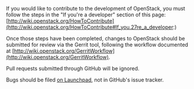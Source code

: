 If you would like to contribute to the development of OpenStack,
you must follow the steps in the "If you're a developer"
section of this page: [http://wiki.openstack.org/HowToContribute](http://wiki.openstack.org/HowToContribute#If_you.27re_a_developer:)

Once those steps have been completed, changes to OpenStack
should be submitted for review via the Gerrit tool, following
the workflow documented at [http://wiki.openstack.org/GerritWorkflow](http://wiki.openstack.org/GerritWorkflow).

Pull requests submitted through GitHub will be ignored.

Bugs should be filed [on Launchpad](https://bugs.launchpad.net/python-cinderclient),
not in GitHub's issue tracker.
